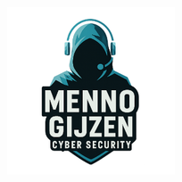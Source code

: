 <p align="center">
  <img src="https://raw.githubusercontent.com/Menno-Gijzen/images/main/menno_gijzen_cyber_security_transparent.png" alt="Menno Gijzen Cyber Security Logo" width="300"/>
</p>
